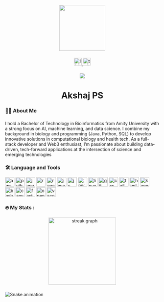 <div align="center">
  <img height="150" src="https://media3.giphy.com/media/v1.Y2lkPTc5MGI3NjExeDB0ZnA5b2s5emo3bXM0MGNodnJoaXNydDlsMzk2OHRzeDl4ZHF2MyZlcD12MV9pbnRlcm5hbF9naWZfYnlfaWQmY3Q9Zw/78XCFBGOlS6keY1Bil/giphy.gif"  />
</div>

###

<div align="center">
  <a href="https://www.linkedin.com/akshajps" target="_blank">
    <img src="https://img.shields.io/static/v1?message=LinkedIn&logo=linkedin&label=&color=0077B5&logoColor=white&labelColor=&style=for-the-badge" height="25" alt="linkedin logo"  />
  </a>
  <a href="https://x.com/aksh_sol" target="_blank">
    <img src="https://img.shields.io/static/v1?message=Twitter&logo=twitter&label=&color=1DA1F2&logoColor=white&labelColor=&style=for-the-badge" height="25" alt="twitter logo"  />
  </a>
</div>

###

<div align="center">
  <img src="https://visitor-badge.laobi.icu/badge?page_id=aksh7j.aksh7j&"  />
</div>

###

<h1 align="center">Akshaj PS</h1>

###

<h3 align="left">👩‍💻  About Me</h3>

###

<p align="left">I hold a Bachelor of Technology in Bioinformatics from Amity University with a strong focus on AI, machine learning, and data science. I combine my background in biology and programming (Java, Python, SQL) to develop innovative solutions in computational biology and health tech. As a full-stack developer and Web3 enthusiast, I’m passionate about building data-driven, tech-forward applications at the intersection of science and emerging technologies</p>

###

<h3 align="left">🛠 Language and Tools</h3>

<div align="left">
  <img src="https://cdn.jsdelivr.net/gh/devicons/devicon/icons/amazonwebservices/amazonwebservices-line-wordmark.svg" height="30" alt="aws" />
  <img src="https://cdn.jsdelivr.net/gh/devicons/devicon/icons/python/python-original.svg" height="30" alt="python" />
  <img src="https://cdn.jsdelivr.net/gh/devicons/devicon/icons/jupyter/jupyter-original.svg" height="30" alt="jupyter" />
  <img src="https://cdn.jsdelivr.net/gh/devicons/devicon/icons/r/r-original.svg" height="30" alt="r" />
  <img src="https://cdn.jsdelivr.net/gh/devicons/devicon/icons/react/react-original.svg" height="30" alt="react" />
  <img src="https://cdn.jsdelivr.net/gh/devicons/devicon/icons/java/java-original.svg" height="30" alt="java" />
  <img src="https://cdn.jsdelivr.net/gh/devicons/devicon/icons/javascript/javascript-original.svg" height="30" alt="js" />
  <img src="https://cdn.jsdelivr.net/gh/devicons/devicon/icons/mysql/mysql-original.svg" height="30" alt="mysql" />
  <img src="https://cdn.jsdelivr.net/gh/devicons/devicon/icons/linux/linux-original.svg" height="30" alt="linux" />
  <img src="https://cdn.jsdelivr.net/gh/devicons/devicon/icons/git/git-original.svg" height="30" alt="git" />
  <img src="https://cdn.jsdelivr.net/gh/devicons/devicon/icons/css3/css3-original.svg" height="30" alt="css" />
  <img src="https://cdn.jsdelivr.net/gh/devicons/devicon/icons/tailwindcss/tailwindcss-original-wordmark.svg" height="30" alt="tailwind" />
  <img src="https://cdn.jsdelivr.net/gh/devicons/devicon/icons/html5/html5-original.svg" height="30" alt="html" />
  <img src="https://cdn.jsdelivr.net/gh/devicons/devicon/icons/kaggle/kaggle-original.svg" height="30" alt="kaggle" />
  <img src="https://cdn.jsdelivr.net/gh/devicons/devicon/icons/bash/bash-original.svg" height="30" alt="bash" />
  <img src="https://cdn.jsdelivr.net/gh/devicons/devicon/icons/canva/canva-original.svg" height="30" alt="canva" />
  <img src="https://cdn.jsdelivr.net/gh/devicons/devicon/icons/fastapi/fastapi-original.svg" height="30" alt="fastapi" />
  <img src="https://cdn.jsdelivr.net/gh/devicons/devicon/icons/opencv/opencv-original.svg" height="30" alt="opencv" />
  <img src="https://cdn.jsdelivr.net/gh/devicons/devicon/icons/vscode/vscode-original.svg" height="30" alt="vscode" />
</div>


###

<h3 align="left">🔥   My Stats :</h3>

###

<div align="center">
  <img src="https://streak-stats.demolab.com?user=aksh7j&locale=en&mode=daily&theme=dark&hide_border=false&border_radius=5&order=3" height="220" alt="streak graph"  />
</div>

###

<img src="https://raw.githubusercontent.com/aksh7j/aksh7j/output/snake.svg" alt="Snake animation" />

###

